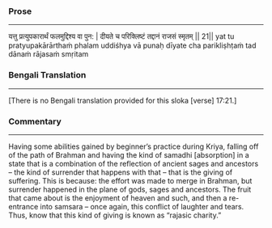 ### Prose 
 --- 
यत्तु प्रत्युपकारार्थं फलमुद्दिश्य वा पुन: |
दीयते च परिक्लिष्टं तद्दानं राजसं स्मृतम् || 21||
yat tu pratyupakārārthaṁ phalam uddiśhya vā punaḥ
dīyate cha parikliṣhṭaṁ tad dānaṁ rājasaṁ smṛitam

### Bengali Translation 
 --- 
[There is no Bengali translation provided for this sloka [verse] 17:21.]

### Commentary 
 --- 
Having some abilities gained by beginner’s practice during Kriya, falling off of the path of Brahman and having the kind of samadhi [absorption] in a state that is a combination of the reflection of ancient sages and ancestors – the kind of surrender that happens with that – that is the giving of suffering. This is because: the effort was made to merge in Brahman, but surrender happened in the plane of gods, sages and ancestors. The fruit that came about is the enjoyment of heaven and such, and then a re-entrance into samsara – once again, this conflict of laughter and tears. Thus, know that this kind of giving is known as “rajasic charity.”